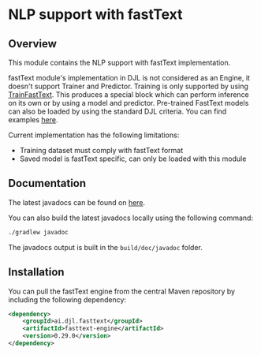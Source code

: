 # NLP support with fastText

## Overview

This module contains the NLP support with fastText implementation.

fastText module's implementation in DJL is not considered as an Engine, it doesn't support Trainer and Predictor.
Training is only supported by using [TrainFastText](https://javadoc.io/doc/ai.djl.fasttext/fasttext-engine/latest/ai/djl/fasttext/TrainFastText.html).
This produces a special block which can perform inference on its own or by using a model and predictor.
Pre-trained FastText models can also be loaded by using the standard DJL criteria.
You can find examples [here](https://github.com/deepjavalibrary/djl/blob/master/extensions/fasttext/src/test/java/ai/djl/fasttext/CookingStackExchangeTest.java).

Current implementation has the following limitations:

- Training dataset must comply with fastText format
- Saved model is fastText specific, can only be loaded with this module

## Documentation

The latest javadocs can be found on [here](https://javadoc.io/doc/ai.djl.fasttext/fasttext-engine/latest/index.html).

You can also build the latest javadocs locally using the following command:

```sh
./gradlew javadoc
```
The javadocs output is built in the `build/doc/javadoc` folder.


## Installation
You can pull the fastText engine from the central Maven repository by including the following dependency:

```xml
<dependency>
    <groupId>ai.djl.fasttext</groupId>
    <artifactId>fasttext-engine</artifactId>
    <version>0.29.0</version>
</dependency>
```

